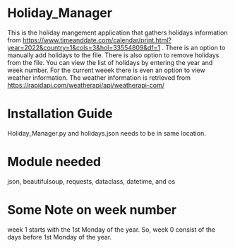 # Holiday_Manager
This is the holiday mangement application that gathers holidays information from https://www.timeanddate.com/calendar/print.html?year=2022&country=1&cols=3&hol=33554809&df=1 .
There is an option to manually add holidays to the file.
There is also option to remove holidays from the file.
You can view the list of holidays by entering the year and week number. For the current weeek there is even an option to view weather information. The weather information is retrieved from https://rapidapi.com/weatherapi/api/weatherapi-com/

# Installation Guide
Holiday_Manager.py and holidays.json needs to be in same location.

# Module needed
json, beautifulsoup, requests, dataclass, datetime, and os

# Some Note on week number
week 1 starts with the 1st Monday of the year. So, week 0 consist of the days before 1st Monday of the year.